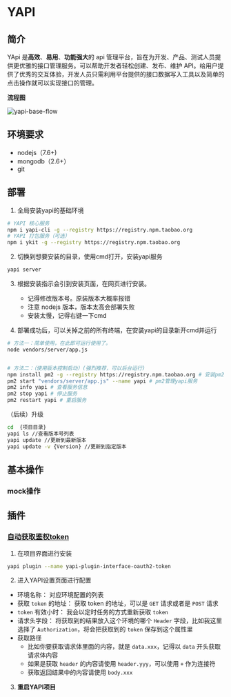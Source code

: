 # YAPI

## 简介

YApi 是**高效**、**易用**、**功能强大**的 api 管理平台，旨在为开发、产品、测试人员提供更优雅的接口管理服务。可以帮助开发者轻松创建、发布、维护 API。给用户提供了优秀的交互体验，开发人员只需利用平台提供的接口数据写入工具以及简单的点击操作就可以实现接口的管理。

**流程图**

![yapi-base-flow](.\YAPI\yapi-base-flow.jpg)

## 环境要求

- nodejs（7.6+)
- mongodb（2.6+）
- git

## 部署

1. 全局安装yapi的基础环境

```bash
# YAPI 核心服务
npm i yapi-cli -g --registry https://registry.npm.taobao.org
# YAPI 打包服务（可选）
npm i ykit -g --registry https://registry.npm.taobao.org
```

2. 切换到想要安装的目录，使用cmd打开，安装yapi服务

```bash
yapi server
```

3. 根据安装指示会引到安装页面，在网页进行安装。
   - 记得修改版本号。原装版本大概率报错
   - 注意 nodejs 版本，版本太高会部署失败
   - 安装太慢，记得右键一下cmd

4. 部署成功后，可以关掉之前的所有终端，在安装yapi的目录新开cmd并运行

```bash
# 方法一：简单使用，在此即可运行使用了。
node vendors/server/app.js


# 方法二：（使用版本控制启动）(强烈推荐，可以后台运行)
npm install pm2 -g --registry https://registry.npm.taobao.org # 安装pm2
pm2 start "vendors/server/app.js" --name yapi # pm2管理yapi服务
pm2 info yapi # 查看服务信息
pm2 stop yapi # 停止服务
pm2 restart yapi # 重启服务
```

（后续）升级

```bash
cd  {项目目录}
yapi ls //查看版本号列表
yapi update //更新到最新版本
yapi update -v {Version} //更新到指定版本
```



## 基本操作

### mock操作

## 插件

### [自动获取鉴权token](https://github.com/shouldnotappearcalm/yapi-plugin-interface-oauth2-token)

1. 在项目界面进行安装

```bash
yapi plugin --name yapi-plugin-interface-oauth2-token
```

2. 进入YAPI设置页面进行配置

- 环境名称： 对应环境配置的列表
- 获取 `token` 的地址： 获取 token 的地址，可以是 `GET` 请求或者是 `POST` 请求
- `token` 有效小时： 我会以定时任务的方式重新获取 `token`
- 请求头字段： 将获取到的结果放入这个环境的哪个 `Header` 字段，比如我这里选择了 `Authorization`，将会把获取到的 `token` 保存到这个属性里
- 获取路径
  - 比如你要获取请求体里面的内容，就是 `data.xxx`，记得以 `data` 开头获取请求体内容
  - 如果是获取 `header` 的内容请使用 `header.yyy`，可以使用 `+` 作为连接符
  - 获取返回结果中的内容请使用 `body.xxx`

3. **重启YAPI项目**

